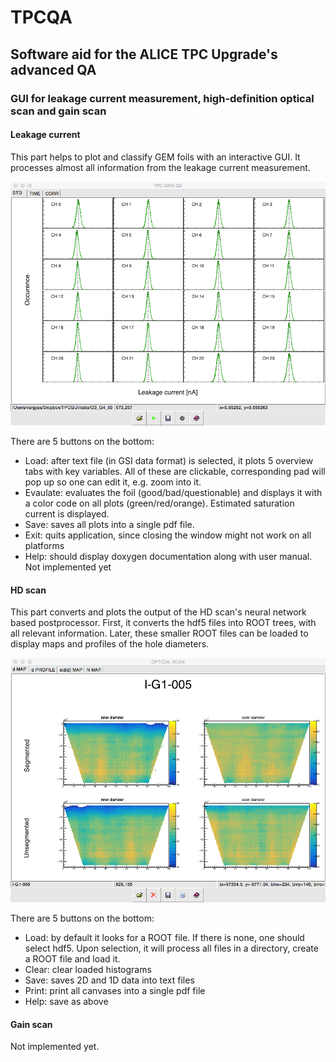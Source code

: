 # TPCQA
## Software aid for the ALICE TPC Upgrade's advanced QA
### GUI for leakage current measurement, high-definition optical scan and gain scan

#### Leakage current
This part helps to plot and classify GEM foils with an interactive GUI. It processes almost all information from the leakage current measurement.

![Alt text](guiexample.png)

There are 5 buttons on the bottom: 
  * Load: after text file (in GSI data format) is selected, it plots 5 overview tabs with key variables. All of these are clickable, corresponding pad will pop up so one can edit it, e.g. zoom into it.
  * Evaulate: evaluates the foil (good/bad/questionable) and displays it with a color code on all plots (green/red/orange). Estimated saturation current is displayed.
  * Save: saves all plots into a single pdf file.
  * Exit: quits application, since closing the window might not work on all platforms
  * Help: should display doxygen documentation along with user manual. Not implemented yet

#### HD scan
This part converts and plots the output of the HD scan's neural network based postprocessor. First, it converts the hdf5 files into ROOT trees, with
all relevant information. Later, these smaller ROOT files can be loaded to display maps and profiles of the hole diameters.

![Alt text](guiexample_opt.png)

There are 5 buttons on the bottom:
  * Load: by default it looks for a ROOT file. If there is none, one should select hdf5. Upon selection, it will process all files in a directory, create a ROOT file and load it.
  * Clear: clear loaded histograms
  * Save: saves 2D and 1D data into text files
  * Print: print all canvases into a single pdf file
  * Help: save as above

#### Gain scan
Not implemented yet.
